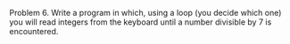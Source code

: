 Problem 6. 
Write a program in which, using a loop (you decide which one) you will read integers from the keyboard until a number divisible by 7 is encountered.